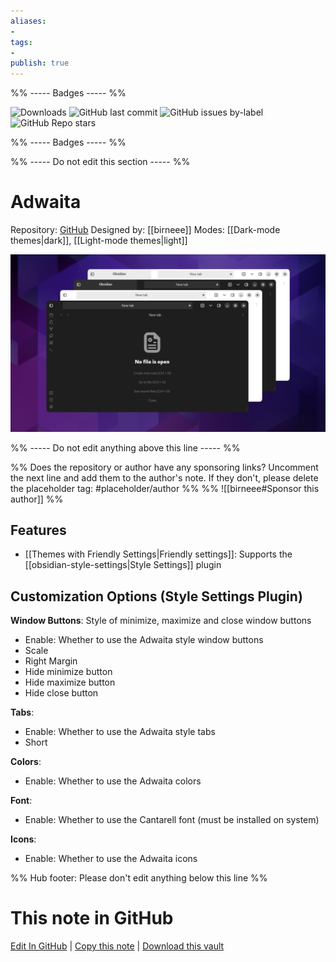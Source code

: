 ```yaml
---
aliases:
- 
tags: 
- 
publish: true
---
```


%% ----- Badges ----- %%

![Downloads](https://img.shields.io/badge/downloads-16720-573E7A?style=for-the-badge&logo=)
![GitHub last commit](https://img.shields.io/github/last-commit/birneee/obsidian-adwaita-theme?color=573E7A&label=last%20update&logo=github&style=for-the-badge)
![GitHub issues by-label](https://img.shields.io/github/issues/birneee/obsidian-adwaita-theme/help%20wanted?color=573E7A&logo=github&style=for-the-badge) 
![GitHub Repo stars](https://img.shields.io/github/stars/birneee/obsidian-adwaita-theme?color=573E7A&logo=github&style=for-the-badge)

%% ----- Badges ----- %%

%% ----- Do not edit this section ----- %%

# Adwaita

Repository: [GitHub](https://github.com/birneee/obsidian-adwaita-theme)
Designed by: [[birneee]]
Modes: [[Dark-mode themes|dark]], [[Light-mode themes|light]]



![screenshot](https://github.com/birneee/obsidian-adwaita-theme/raw/HEAD/generated/theme-store-preview.png)

%% ----- Do not edit anything above this line ----- %% 

%% Does the repository or author have any sponsoring links? Uncomment the next line and add them to the author's note. If they don't, please delete the placeholder tag: #placeholder/author %%
%% ![[birneee#Sponsor this author]] %%


## Features

- [[Themes with Friendly Settings|Friendly settings]]: Supports the [[obsidian-style-settings|Style Settings]] plugin

## Customization Options (Style Settings Plugin) 

**Window Buttons**: Style of minimize, maximize and close window buttons
- Enable: Whether to use the Adwaita style window buttons
- Scale
- Right Margin
- Hide minimize button
- Hide maximize button
- Hide close button

**Tabs**: 
- Enable: Whether to use the Adwaita style tabs
- Short

**Colors**: 
- Enable: Whether to use the Adwaita colors

**Font**: 
- Enable: Whether to use the Cantarell font (must be installed on system)

**Icons**: 
- Enable: Whether to use the Adwaita icons


%% Hub footer: Please don't edit anything below this line %%

# This note in GitHub

<span class="git-footer">[Edit In GitHub](https://github.dev/obsidian-community/obsidian-hub/blob/main/02%20-%20Community%20Expansions/02.05%20All%20Community%20Expansions/Themes/Adwaita.md "git-hub-edit-note") | [Copy this note](https://raw.githubusercontent.com/obsidian-community/obsidian-hub/main/02%20-%20Community%20Expansions/02.05%20All%20Community%20Expansions/Themes/Adwaita.md "git-hub-copy-note") | [Download this vault](https://github.com/obsidian-community/obsidian-hub/archive/refs/heads/main.zip "git-hub-download-vault") </span>
